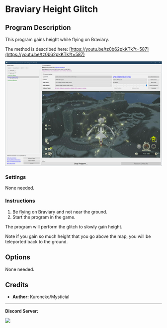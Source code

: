 # Braviary Height Glitch

## Program Description

This program gains height while flying on Braviary.

The method is described here: [https://youtu.be/tz0b62pkKTk?t=587](https://youtu.be/tz0b62pkKTk?t=587)

<img src="images/BraviaryHeightGlitch-0.png">

### Settings

None needed.

### Instructions

1. Be flying on Braviary and not near the ground.
2. Start the program in the game.

The program will perform the glitch to slowly gain height.

Note if you gain so much height that you go above the map, you will be teleported back to the ground.


## Options

None needed.


## Credits

- **Author:** Kuroneko/Mysticial


<hr>

**Discord Server:** 

[<img src="https://canary.discordapp.com/api/guilds/695809740428673034/widget.png?style=banner2">](https://discord.gg/cQ4gWxN)

